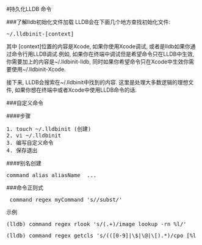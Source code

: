 #持久化LLDB 命令

###了解lldb初始化文件加载
LLDB会在下面几个地方查找初始化文件:

<pre>~/.lldbinit-[context]</pre> 其中 [context]位置的内容是Xcode, 如果你使用Xcode调试, 或者是lldb如果你通过命令行用LLDB调试.例如, 如果你在终端中调试但是希望命令只在LLDB中生效, 你需要加上的内容是~/.lldbinit-lldb, 同时如果你希望命令只在Xcode中生效你需要使用~/.lldbinit-Xcode.

接下来, LLDB会搜索在~/.lldbinit中找到的内容. 这里是处理大多数逻辑的理想文件, 如果你想在终端中或者Xcode中使用LLDB命令的话.

###自定义命令

####步骤
<pre>
1. touch ~/.lldbinit (创建)
2. vi ~/.lldbinit
3. 编写自定义命令
4. 保存退出
</pre>

####别名创建

<pre>
command alias aliasName  ...
</pre>


###命令正则式

<pre>
 command regex myCommand 's/<regex>/subst/'
</pre>

示例
<pre>
(lldb) command regex rlook 's/(.+)/image lookup -rn %l/'
</pre>

<pre>
(lldb) command regex getcls 's/(([0-9]|\$|\@|\[).*)/cpo [%l class]/'  's/(.*)/expression -l swift -O -- type(of:%l)/'
</pre>



